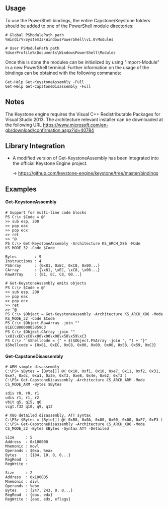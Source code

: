 Usage
-----

To use the PowerShell bindings, the entire Capstone/Keystone folders should be
added to one of the PowerShell module directories:

    # Global PSModulePath path
    %Windir%\System32\WindowsPowerShell\v1.0\Modules

    # User PSModulePath path
    %UserProfile%\Documents\WindowsPowerShell\Modules

Once this is done the modules can be initialized by using "Import-Module"
in a new PowerShell terminal. Further information on the usage of the bindings
can be obtained with the following commands:

    Get-Help Get-KeystoneAssembly -Full
    Get-Help Get-CapstoneDisassembly -Full


Notes
-----

The Keystone engine requires the Visual C++ Redistributable Packages for Visual
Studio 2013. The architecture relevant installer can be downloaded at the
following URL https://www.microsoft.com/en-gb/download/confirmation.aspx?id=40784


Library Integration
-------------------

  * A modified version of Get-KeystoneAssembly has been integrated into the
    official Keystone Engine project.

    -> https://github.com/keystone-engine/keystone/tree/master/bindings


Examples
--------

#### Get-KeystoneAssembly

```
# Support for multi-line code blocks
PS C:\> $Code = @"
>> sub esp, 200
>> pop eax
>> pop ecx
>> ret
>> "@
PS C:\> Get-KeystoneAssembly -Architecture KS_ARCH_X86 -Mode KS_MODE_32 -Code $Code

Bytes        : 9
Instructions : 4
PSArray      : {0x81, 0xEC, 0xC8, 0x00...}
CArray       : {\x81, \xEC, \xC8, \x00...}
RawArray     : {81, EC, C8, 00...}

# Get-KeystoneAssembly emits objects
PS C:\> $Code = @"
>> sub esp, 200
>> pop eax
>> pop ecx
>> ret
>> "@
PS C:\> $Object = Get-KeystoneAssembly -Architecture KS_ARCH_X86 -Mode KS_MODE_32 -Code $Code
PS C:\> $Object.RawArray -join ""
81ECC80000005859C3
PS C:\> $Object.CArray -join ""
\x81\xEC\xC8\x00\x00\x00\x58\x59\xC3
PS C:\> "`$Shellcode = {" + $($Object.PSArray -join ", ") + "}"
$Shellcode = {0x81, 0xEC, 0xC8, 0x00, 0x00, 0x00, 0x58, 0x59, 0xC3}
```

#### Get-CapstoneDisassembly

```
# ARM simple disassembly
C:\PS> $Bytes = [Byte[]] @( 0x10, 0xf1, 0x10, 0xe7, 0x11, 0xf2, 0x31, 0xe7, 0xdc, 0xa1, 0x2e, 0xf3, 0xe8, 0x4e, 0x62, 0xf3 )
C:\PS> Get-CapstoneDisassembly -Architecture CS_ARCH_ARM -Mode CS_MODE_ARM -Bytes $Bytes
	
sdiv r0, r0, r1
udiv r1, r1, r2
vbit q5, q15, q6
vcgt.f32 q10, q9, q12

# X86 detailed disassembly, ATT syntax
C:\PS> $Bytes = [Byte[]] @( 0xB8, 0x0A, 0x00, 0x00, 0x00, 0xF7, 0xF3 )
C:\PS> Get-CapstoneDisassembly -Architecture CS_ARCH_X86 -Mode CS_MODE_32 -Bytes $Bytes -Syntax ATT -Detailed

Size     : 5
Address  : 0x100000
Mnemonic : movl
Operands : $0xa, %eax
Bytes    : {184, 10, 0, 0...}
RegRead  :
RegWrite :

Size     : 2
Address  : 0x100005
Mnemonic : divl
Operands : %ebx
Bytes    : {247, 243, 0, 0...}
RegRead  : {eax, edx}
RegWrite : {eax, edx, eflags}
```